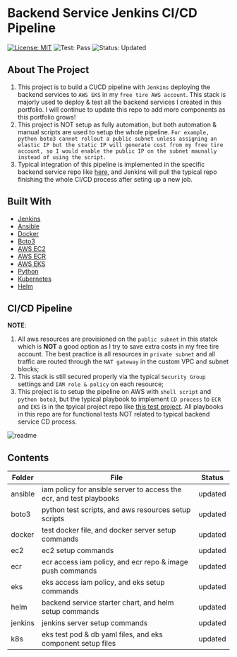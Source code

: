 # Backend Service Jenkins CI/CD Pipeline
[![License: MIT](https://img.shields.io/badge/License-MIT-yellow.svg)](https://opensource.org/licenses/MIT)         ![Test: Pass](https://img.shields.io/badge/PipelineTest-Pass-green)                  ![Status: Updated](https://img.shields.io/badge/Status-Updated-orange)

## About The Project
1. This project is to build a CI/CD pipeline with ```Jenkins``` deploying the backend services to ```AWS EKS``` in my ```free tire AWS account```. This stack is majorly used to deploy & test all the backend services I created in this portfolio. I will continue to update this repo to add more components as this portfolio grows!  
2. This project is NOT setup as fully automation, but both automation & manual scripts are used to setup the whole pipeline. ```For example, python boto3 cannot rollout a public subnet unless assigning an elastic IP but the static IP will generate cost from my free tire account, so I would enable the public IP on the subnet maunally instead of using the script.```
3. Typical integration of this pipeline is implemented in the specific backend service repo like [here](https://github.com/mlmaster1995/chris-service-portfolio/tree/main/Jenkins-CICD-Test-Service), and Jenkins will pull the typical repo finishing the whole CI/CD process after seting up a new job.  

## Built With
* [Jenkins](https://www.jenkins.io/)
* [Ansible](https://docs.ansible.com/)
* [Docker](https://www.docker.com/)
* [Boto3](https://boto3.amazonaws.com/v1/documentation/api/latest/index.html)
* [AWS EC2](https://aws.amazon.com/pm/ec2/?gclid=Cj0KCQjw-_mvBhDwARIsAA-Q0Q5DAq27oOGG8rixMZ5HumlUxEzfgMfL8yJkJ4izhPX2tHA952NS1PQaAg7AEALw_wcB&trk=8c0f4d22-7932-45ae-9a50-7ec3d0775c47&sc_channel=ps&ef_id=Cj0KCQjw-_mvBhDwARIsAA-Q0Q5DAq27oOGG8rixMZ5HumlUxEzfgMfL8yJkJ4izhPX2tHA952NS1PQaAg7AEALw_wcB:G:s&s_kwcid=AL!4422!3!472464674288!e!!g!!ec2!11346198414!112250790958)
* [AWS ECR](https://aws.amazon.com/ecr/)
* [AWS EKS](https://aws.amazon.com/eks/)
* [Python](https://www.python.org/)
* [Kubernetes](https://kubernetes.io/)
* [Helm](https://helm.sh/)

## CI/CD Pipeline

**NOTE**: 
1. All aws resources are provisioned on the ```public subnet``` in this statck which is **NOT** a good option as I try to save extra costs in my free tire account. The best practice is all resources in ```private subnet``` and all traffic are routed through the ```NAT gateway``` in the custom VPC and subnet blocks;
2. This stack is still secured properly via the typical ```Security Group``` settings and ```IAM role & policy``` on each resource; 
3. This project is to setup the pipeline on AWS with ```shell script``` and ```python boto3```, but the typical playbook to implement ```CD process``` to ```ECR``` and ```EKS``` is in the tpyical project repo like [this test project](https://github.com/mlmaster1995/chris-service-portfolio/tree/main/Jenkins-CICD-Test-Service). All playbooks in this repo are for functional tests NOT related to typical backend service CD process. 

![readme](https://github.com/mlmaster1995/chris-service-portfolio/assets/55723894/7742ddc5-7e87-4cfc-920a-4d5d31e7e68b)

## Contents

| Folder        | File             | Status    |
| ------------- |---------------- |:---------:|
| ansible       | iam policy for ansible server to access the ecr, and test playbooks    | updated |
| boto3         | python test scripts, and aws resources setup scripts          |   updated |
| docker        | test docker file, and docker server setup commands         |    updated |
| ec2           | ec2 setup commands         |  updated |
| ecr           | ecr access iam policy, and ecr repo & image push commands          |    updated |
| eks           | eks access iam policy, and eks setup commands         |    updated |
| helm          | backend service starter chart, and helm setup commands         |    updated |
| jenkins       | jenkins server setup commands         | updated  |
| k8s           | eks test pod & db yaml files, and eks component setup files         |    updated |
